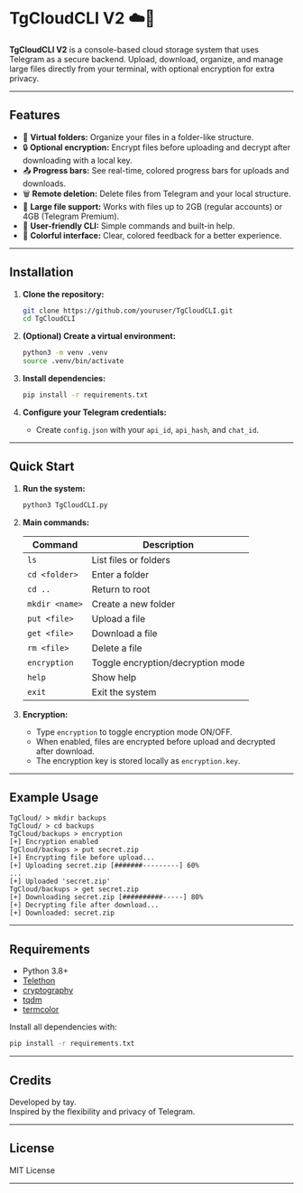 # TgCloudCLI V2 ☁️🚀

**TgCloudCLI V2** is a console-based cloud storage system that uses Telegram as a secure backend. Upload, download, organize, and manage large files directly from your terminal, with optional encryption for extra privacy.

---

## Features

- 📁 **Virtual folders:** Organize your files in a folder-like structure.
- 🔒 **Optional encryption:** Encrypt files before uploading and decrypt after downloading with a local key.
- 📤 **Progress bars:** See real-time, colored progress bars for uploads and downloads.
- 🗑️ **Remote deletion:** Delete files from Telegram and your local structure.
- 📝 **Large file support:** Works with files up to 2GB (regular accounts) or 4GB (Telegram Premium).
- 🐧 **User-friendly CLI:** Simple commands and built-in help.
- 🎨 **Colorful interface:** Clear, colored feedback for a better experience.

---

## Installation

1. **Clone the repository:**
   ```bash
   git clone https://github.com/youruser/TgCloudCLI.git
   cd TgCloudCLI
   ```

2. **(Optional) Create a virtual environment:**
   ```bash
   python3 -m venv .venv
   source .venv/bin/activate
   ```

3. **Install dependencies:**
   ```bash
   pip install -r requirements.txt
   ```

4. **Configure your Telegram credentials:**
   - Create `config.json` with your `api_id`, `api_hash`, and `chat_id`.

---

## Quick Start

1. **Run the system:**
   ```bash
   python3 TgCloudCLI.py
   ```

2. **Main commands:**

   | Command            | Description                                 |
   |--------------------|---------------------------------------------|
   | `ls`               | List files or folders                       |
   | `cd <folder>`      | Enter a folder                              |
   | `cd ..`            | Return to root                              |
   | `mkdir <name>`     | Create a new folder                         |
   | `put <file>`       | Upload a file                               |
   | `get <file>`       | Download a file                             |
   | `rm <file>`        | Delete a file                               |
   | `encryption`       | Toggle encryption/decryption mode           |
   | `help`             | Show help                                   |
   | `exit`             | Exit the system                             |

3. **Encryption:**
   - Type `encryption` to toggle encryption mode ON/OFF.
   - When enabled, files are encrypted before upload and decrypted after download.
   - The encryption key is stored locally as `encryption.key`.

---

## Example Usage

```shell
TgCloud/ > mkdir backups
TgCloud/ > cd backups
TgCloud/backups > encryption
[+] Encryption enabled
TgCloud/backups > put secret.zip
[+] Encrypting file before upload...
[+] Uploading secret.zip [#######---------] 60%
...
[+] Uploaded 'secret.zip'
TgCloud/backups > get secret.zip
[+] Downloading secret.zip [##########-----] 80%
[+] Decrypting file after download...
[+] Downloaded: secret.zip
```

---

## Requirements

- Python 3.8+
- [Telethon](https://github.com/LonamiWebs/Telethon)
- [cryptography](https://cryptography.io/)
- [tqdm](https://tqdm.github.io/)
- [termcolor](https://pypi.org/project/termcolor/)

Install all dependencies with:
```bash
pip install -r requirements.txt
```

---

## Credits

Developed by tay.  
Inspired by the flexibility and privacy of Telegram.

---

## License

MIT License

---
